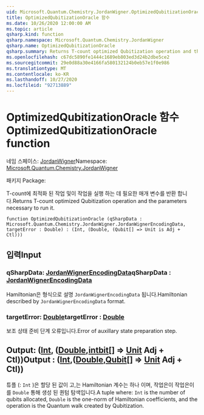 ```yaml
---
uid: Microsoft.Quantum.Chemistry.JordanWigner.OptimizedQubitizationOracle
title: OptimizedQubitizationOracle 함수
ms.date: 10/26/2020 12:00:00 AM
ms.topic: article
qsharp.kind: function
qsharp.namespace: Microsoft.Quantum.Chemistry.JordanWigner
qsharp.name: OptimizedQubitizationOracle
qsharp.summary: Returns T-count optimized Qubitization operation and the parameters necessary to run it.
ms.openlocfilehash: c67dc5890fe1444c1689eb803ed3d24b2dbe5ce2
ms.sourcegitcommit: 29e0d88a30e4166fa580132124b0eb57e1f0e986
ms.translationtype: MT
ms.contentlocale: ko-KR
ms.lasthandoff: 10/27/2020
ms.locfileid: "92713889"
---
```

# <a name="optimizedqubitizationoracle-function"></a><span data-ttu-id="23db9-102">OptimizedQubitizationOracle 함수</span><span class="sxs-lookup"><span data-stu-id="23db9-102">OptimizedQubitizationOracle function</span></span>

<span data-ttu-id="23db9-103">네임 스페이스: [JordanWigner](xref:Microsoft.Quantum.Chemistry.JordanWigner)</span><span class="sxs-lookup"><span data-stu-id="23db9-103">Namespace: [Microsoft.Quantum.Chemistry.JordanWigner](xref:Microsoft.Quantum.Chemistry.JordanWigner)</span></span>

<span data-ttu-id="23db9-104">패키지 [](https://nuget.org/packages/)</span><span class="sxs-lookup"><span data-stu-id="23db9-104">Package: [](https://nuget.org/packages/)</span></span>


<span data-ttu-id="23db9-105">T-count에 최적화 된 작업 및이 작업을 실행 하는 데 필요한 매개 변수를 반환 합니다.</span><span class="sxs-lookup"><span data-stu-id="23db9-105">Returns T-count optimized Qubitization operation and the parameters necessary to run it.</span></span>

```qsharp
function OptimizedQubitizationOracle (qSharpData : Microsoft.Quantum.Chemistry.JordanWigner.JordanWignerEncodingData, targetError : Double) : (Int, (Double, (Qubit[] => Unit is Adj + Ctl)))
```


## <a name="input"></a><span data-ttu-id="23db9-106">입력</span><span class="sxs-lookup"><span data-stu-id="23db9-106">Input</span></span>

### <a name="qsharpdata--jordanwignerencodingdata"></a><span data-ttu-id="23db9-107">qSharpData: [JordanWignerEncodingData](xref:Microsoft.Quantum.Chemistry.JordanWigner.JordanWignerEncodingData)</span><span class="sxs-lookup"><span data-stu-id="23db9-107">qSharpData : [JordanWignerEncodingData](xref:Microsoft.Quantum.Chemistry.JordanWigner.JordanWignerEncodingData)</span></span>

<span data-ttu-id="23db9-108">Hamiltonian은 형식으로 설명 `JordanWignerEncodingData` 됩니다.</span><span class="sxs-lookup"><span data-stu-id="23db9-108">Hamiltonian described by `JordanWignerEncodingData` format.</span></span>


### <a name="targeterror--double"></a><span data-ttu-id="23db9-109">targetError: [Double](xref:microsoft.quantum.lang-ref.double)</span><span class="sxs-lookup"><span data-stu-id="23db9-109">targetError : [Double](xref:microsoft.quantum.lang-ref.double)</span></span>

<span data-ttu-id="23db9-110">보조 상태 준비 단계 오류입니다.</span><span class="sxs-lookup"><span data-stu-id="23db9-110">Error of auxillary state preparation step.</span></span>



## <a name="output--intdoublequbit--unit-adj--ctl"></a><span data-ttu-id="23db9-111">Output: ([Int](xref:microsoft.quantum.lang-ref.int), ([Double](xref:microsoft.quantum.lang-ref.double),[intbit](xref:microsoft.quantum.lang-ref.qubit)[] => [Unit](xref:microsoft.quantum.lang-ref.unit) Adj + Ctl))</span><span class="sxs-lookup"><span data-stu-id="23db9-111">Output : ([Int](xref:microsoft.quantum.lang-ref.int),([Double](xref:microsoft.quantum.lang-ref.double),[Qubit](xref:microsoft.quantum.lang-ref.qubit)[] => [Unit](xref:microsoft.quantum.lang-ref.unit) Adj + Ctl))</span></span>

<span data-ttu-id="23db9-112">튜플 (: `Int` )은 할당 된 값이 고,는 Hamiltonian 계수는 하나 이며, 작업은이 작업은이를 `Double` 통해 생성 된 퀀텀 탐색입니다.</span><span class="sxs-lookup"><span data-stu-id="23db9-112">A tuple where: `Int` is the number of qubits allocated, `Double` is the one-norm of Hamiltonian coefficients, and the operation is the Quantum walk created by Qubitization.</span></span>
